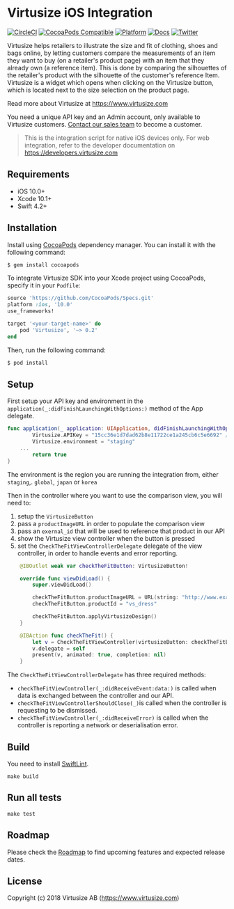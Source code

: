 # Virtusize iOS Integration

[![CircleCI](https://img.shields.io/circleci/project/github/virtusize/integration_ios.svg)](https://circleci.com/gh/virtusize/integration_ios)
[![CocoaPods Compatible](https://img.shields.io/cocoapods/v/Virtusize.svg)](https://cocoapods.org/pods/Virtusize)
[![Platform](https://img.shields.io/cocoapods/p/Virtusize.svg?style=flat)](https://developers.virtusize.com/native-ios/index.html)
[![Docs](https://img.shields.io/badge/docs--brightgreen.svg)](https://developers.virtusize.com/native-ios/index.html)
[![Twitter](https://img.shields.io/badge/twitter-@virtusize-blue.svg?style=flat)](http://twitter.com/virtusize)

Virtusize helps retailers to illustrate the size and fit of clothing, shoes and bags online, by letting customers compare the
measurements of an item they want to buy (on a retailer's product page) with an item that they already own (a reference item).
This is done by comparing the silhouettes of the retailer's product with the silhouette of the customer's reference Item.
Virtusize is a widget which opens when clicking on the Virtusize button, which is located next to the size selection on the product page.

Read more about Virtusize at https://www.virtusize.com

You need a unique API key and an Admin account, only available to Virtusize customers. [Contact our sales team](mailto:sales@virtusize.com) to become a customer.

> This is the integration script for native iOS devices only. For web integration, refer to the developer documentation on https://developers.virtusize.com

## Requirements

- iOS 10.0+
- Xcode 10.1+
- Swift 4.2+

## Installation

Install using [CocoaPods](https://cocoapods.org) dependency manager. You can install it with the following command:

```bash
$ gem install cocoapods
```

To integrate Virtusize SDK into your Xcode project using CocoaPods, specify it in your `Podfile`:

```ruby
source 'https://github.com/CocoaPods/Specs.git'
platform :ios, '10.0'
use_frameworks!

target '<your-target-name>' do
    pod 'Virtusize', '~> 0.2'
end
```

Then, run the following command:

```bash
$ pod install
```

## Setup

First setup your API key and environment in the `application(_:didFinishLaunchingWithOptions:)` 
method of the App delegate.

``` Swift
func application(_ application: UIApplication, didFinishLaunchingWithOptions launchOptions: [UIApplicationLaunchOptionsKey: Any]?) -> Bool {
		Virtusize.APIKey = "15cc36e1d7dad62b8e11722ce1a245cb6c5e6692" // Virtusize demo store key
		Virtusize.environment = "staging"
    ...
		return true
}
```

The environment is the region you are running the integration from, either `staging`,. `global`,
`japan` or `korea`

Then in the controller where you want to use the comparison view, you will need to:

1. setup the `VirtusizeButton`
2. pass a `productImageURL` in order to populate the comparison view
3. pass an `exernal_id` that will be used to reference that product in our API
4. show the Virtusize view controller when the button is pressed
5. set the `CheckTheFitViewControllerDelegate` delegate of the view controller,
   in order to handle events and error reporting.

``` Swift
	@IBOutlet weak var checkTheFitButton: VirtusizeButton!

	override func viewDidLoad() {
		super.viewDidLoad()

		checkTheFitButton.productImageURL = URL(string: "http://www.example.com/image.jpg")
		checkTheFitButton.productId = "vs_dress"

		checkTheFitButton.applyVirtusizeDesign()
	}

	@IBAction func checkTheFit() {
		let v = CheckTheFitViewController(virtusizeButton: checkTheFitButton)
		v.delegate = self
		present(v, animated: true, completion: nil)
	}
```

The `CheckTheFitViewControllerDelegate` has three required methods:

- `checkTheFitViewController(_:didReceiveEvent:data:)` is called when data is exchanged between
  the controller and our API.
- `checkTheFitViewControllerShouldClose(_)`is called when the controller is requesting to be dismissed.
- `checkTheFitViewController(_:didReceiveError)` is called when the controller is reporting a network or deserialisation error.

## Build

You need to install [SwiftLint](https://github.com/realm/SwiftLint).

    make build

## Run all tests

    make test

## Roadmap

Please check the [Roadmap](ROADMAP.md) to find upcoming features and expected release dates.

## License

Copyright (c) 2018 Virtusize AB (https://www.virtusize.com)

